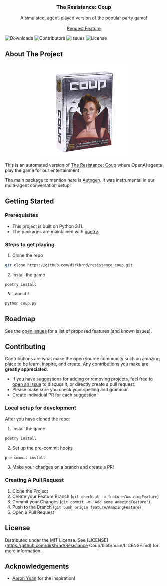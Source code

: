 <br/>
<p align="center">
  <h3 align="center">The Resistance: Coup</h3>

  <p align="center">
    A simulated, agent-played version of the popular party game!
    <br/>
    <br/>
    <a href="https://github.com/dirkbrnd/resistance_coup/issues">Request Feature</a>
  </p>
</p>

![Downloads](https://img.shields.io/github/downloads/dirkbrnd/resistance_coup/total) ![Contributors](https://img.shields.io/github/contributors/dirkbrnd/resistance_coup?color=dark-green) ![Issues](https://img.shields.io/github/issues/dirkbrnd/resistance_coup) ![License](https://img.shields.io/github/license/dirkbrnd/resistance_coup) 

## About The Project
<p align="center">
    <img src="assets/coup_game.png" alt="Coup Game" width="300"/>
</p>


This is an automated version of [The Resistance: Coup](https://www.ultraboardgames.com/coup/game-rules.php#google_vignette) where OpenAI agents play the game for our entertainment.


The main package to mention here is [Autogen](https://microsoft.github.io/autogen/). It was instrumental in our multi-agent conversation setup!

## Getting Started

### Prerequisites

* This project is built on Python 3.11.
* The packages are maintained with [poetry](https://github.com/python-poetry/poetry).

### Steps to get playing

1. Clone the repo

```sh
git clone https://github.com/dirkbrnd/resistance_coup.git
```

2. Install the game

```sh
poetry install
```

3. Launch!

```sh
python coup.py
```

## Roadmap

See the [open issues](https://github.com/dirkbrnd/resistance_coup/issues) for a list of proposed features (and known issues).

## Contributing

Contributions are what make the open source community such an amazing place to be learn, inspire, and create. Any contributions you make are **greatly appreciated**.
* If you have suggestions for adding or removing projects, feel free to [open an issue](https://github.com/dirkbrnd/resistance_coup/issues/new) to discuss it, or directly create a pull request.
* Please make sure you check your spelling and grammar.
* Create individual PR for each suggestion.

### Local setup for development
After you have cloned the repo:

1. Install the game

```sh
poetry install
```

2. Set up the pre-commit hooks

```sh
pre-commit install
```

3. Make your changes on a branch and create a PR!


### Creating A Pull Request

1. Clone the Project
2. Create your Feature Branch (`git checkout -b feature/AmazingFeature`)
3. Commit your Changes (`git commit -m 'Add some AmazingFeature'`)
4. Push to the Branch (`git push origin feature/AmazingFeature`)
5. Open a Pull Request

## License

Distributed under the MIT License. See [LICENSE](https://github.com/dirkbrnd/Resistance Coup/blob/main/LICENSE.md) for more information.

## Acknowledgements

* [Aaron Yuan](https://www.linkedin.com/in/aaron-yuan-776312a5/) for the inspiration!

